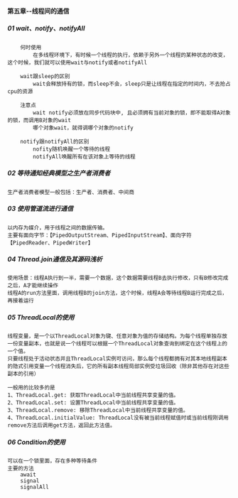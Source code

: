#### 第五章--线程间的通信
##### 01 wait、notify、notifyAll
		何时使用
			在多线程环境下，有时候一个线程的执行，依赖于另外一个线程的某种状态的改变，这个时候，我们就可以使用wait与notify或者notifyAll

		wait跟sleep的区别
			wait会释放持有的锁，而sleep不会，sleep只是让线程在指定的时间内，不去抢占cpu的资源

		注意点
			wait notify必须放在同步代码块中, 且必须拥有当前对象的锁，即不能取得A对象的锁，而调用B对象的wait
			哪个对象wait，就得调哪个对象的notify

		notify跟notifyAll的区别
			nofity随机唤醒一个等待的线程
			notifyAll唤醒所有在该对象上等待的线程

##### 02 等待通知经典模型之生产者消费者
 	生产者消费者模型一般包括：生产者、消费者、中间商

##### 03 使用管道流进行通信
	以内存为媒介，用于线程之间的数据传输。
	主要有面向字节：【PipedOutputStream、PipedInputStream】、面向字符【PipedReader、PipedWriter】

##### 04 Thread.join通信及其源码浅析
	使用场景：线程A执行到一半，需要一个数据，这个数据需要线程B去执行修改，只有B修改完成之后，A才能继续操作
	线程A的run方法里面，调用线程B的join方法，这个时候，线程A会等待线程B运行完成之后，再接着运行

##### 05 ThreadLocal的使用
 	线程变量，是一个以ThreadLocal对象为键、任意对象为值的存储结构。为每个线程单独存放一份变量副本，也就是说一个线程可以根据一个ThreadLocal对象查询到绑定在这个线程上的一个值。
 	只要线程处于活动状态并且ThreadLocal实例可访问，那么每个线程都拥有对其本地线程副本的隐式引用变量一个线程消失后，它的所有副本线程局部实例受垃圾回收（除非其他存在对这些副本的引用）

	一般用的比较多的是
	1、ThreadLocal.get: 获取ThreadLocal中当前线程共享变量的值。
	2、ThreadLocal.set: 设置ThreadLocal中当前线程共享变量的值。
	3、ThreadLocal.remove: 移除ThreadLocal中当前线程共享变量的值。
	4、ThreadLocal.initialValue: ThreadLocal没有被当前线程赋值时或当前线程刚调用remove方法后调用get方法，返回此方法值。

##### 06 Condition的使用
	可以在一个锁里面，存在多种等待条件
	主要的方法
		await
		signal
		signalAll
